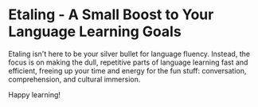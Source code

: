 # Etaling - A Small Boost to Your Language Learning Goals

Etaling isn't here to be your silver bullet for language fluency. Instead, the focus is on making the dull, repetitive parts of language learning fast and efficient, freeing up your time and energy for the fun stuff: conversation, comprehension, and cultural immersion.

Happy learning!
